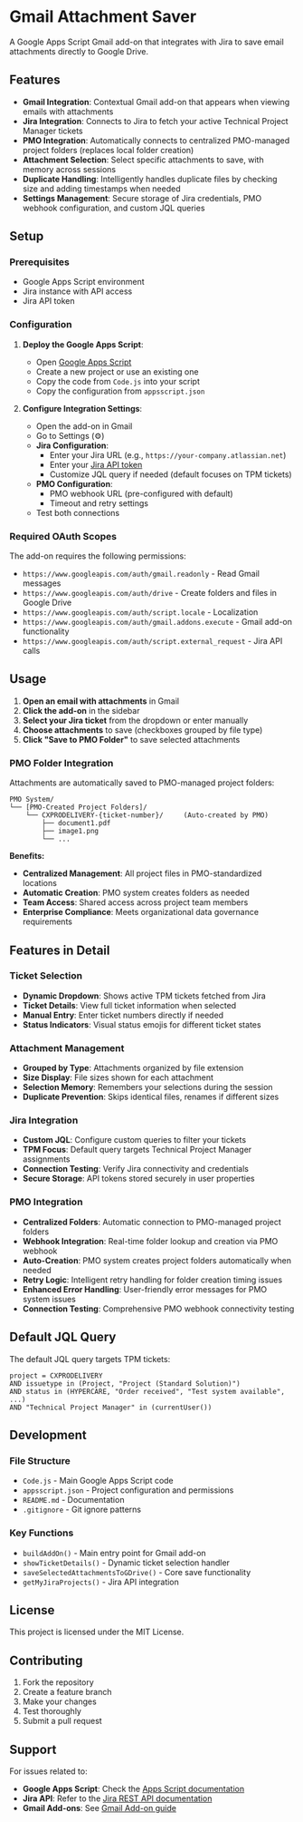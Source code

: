 # Gmail Attachment Saver

A Google Apps Script Gmail add-on that integrates with Jira to save email attachments directly to Google Drive.

## Features

- **Gmail Integration**: Contextual Gmail add-on that appears when viewing emails with attachments
- **Jira Integration**: Connects to Jira to fetch your active Technical Project Manager tickets
- **PMO Integration**: Automatically connects to centralized PMO-managed project folders (replaces local folder creation)
- **Attachment Selection**: Select specific attachments to save, with memory across sessions
- **Duplicate Handling**: Intelligently handles duplicate files by checking size and adding timestamps when needed
- **Settings Management**: Secure storage of Jira credentials, PMO webhook configuration, and custom JQL queries

## Setup

### Prerequisites
- Google Apps Script environment
- Jira instance with API access
- Jira API token

### Configuration

1. **Deploy the Google Apps Script**:
   - Open [Google Apps Script](https://script.google.com/)
   - Create a new project or use an existing one
   - Copy the code from `Code.js` into your script
   - Copy the configuration from `appsscript.json`

2. **Configure Integration Settings**:
   - Open the add-on in Gmail
   - Go to Settings (⚙️)
   - **Jira Configuration**:
     - Enter your Jira URL (e.g., `https://your-company.atlassian.net`)
     - Enter your [Jira API token](https://support.atlassian.com/atlassian-account/docs/manage-api-tokens-for-your-atlassian-account/)
     - Customize JQL query if needed (default focuses on TPM tickets)
   - **PMO Configuration**:
     - PMO webhook URL (pre-configured with default)
     - Timeout and retry settings
   - Test both connections

### Required OAuth Scopes

The add-on requires the following permissions:
- `https://www.googleapis.com/auth/gmail.readonly` - Read Gmail messages
- `https://www.googleapis.com/auth/drive` - Create folders and files in Google Drive
- `https://www.googleapis.com/auth/script.locale` - Localization
- `https://www.googleapis.com/auth/gmail.addons.execute` - Gmail add-on functionality
- `https://www.googleapis.com/auth/script.external_request` - Jira API calls

## Usage

1. **Open an email with attachments** in Gmail
2. **Click the add-on** in the sidebar
3. **Select your Jira ticket** from the dropdown or enter manually
4. **Choose attachments** to save (checkboxes grouped by file type)
5. **Click "Save to PMO Folder"** to save selected attachments

### PMO Folder Integration

Attachments are automatically saved to PMO-managed project folders:
```
PMO System/
└── [PMO-Created Project Folders]/
    └── CXPRODELIVERY-{ticket-number}/     (Auto-created by PMO)
        ├── document1.pdf
        ├── image1.png
        └── ...
```

**Benefits:**
- **Centralized Management**: All project files in PMO-standardized locations
- **Automatic Creation**: PMO system creates folders as needed
- **Team Access**: Shared access across project team members
- **Enterprise Compliance**: Meets organizational data governance requirements

## Features in Detail

### Ticket Selection
- **Dynamic Dropdown**: Shows active TPM tickets fetched from Jira
- **Ticket Details**: View full ticket information when selected
- **Manual Entry**: Enter ticket numbers directly if needed
- **Status Indicators**: Visual status emojis for different ticket states

### Attachment Management
- **Grouped by Type**: Attachments organized by file extension
- **Size Display**: File sizes shown for each attachment
- **Selection Memory**: Remembers your selections during the session
- **Duplicate Prevention**: Skips identical files, renames if different sizes

### Jira Integration
- **Custom JQL**: Configure custom queries to filter your tickets
- **TPM Focus**: Default query targets Technical Project Manager assignments
- **Connection Testing**: Verify Jira connectivity and credentials
- **Secure Storage**: API tokens stored securely in user properties

### PMO Integration
- **Centralized Folders**: Automatic connection to PMO-managed project folders
- **Webhook Integration**: Real-time folder lookup and creation via PMO webhook
- **Auto-Creation**: PMO system creates project folders automatically when needed
- **Retry Logic**: Intelligent retry handling for folder creation timing issues
- **Enhanced Error Handling**: User-friendly error messages for PMO system issues
- **Connection Testing**: Comprehensive PMO webhook connectivity testing

## Default JQL Query

The default JQL query targets TPM tickets:
```jql
project = CXPRODELIVERY 
AND issuetype in (Project, "Project (Standard Solution)") 
AND status in (HYPERCARE, "Order received", "Test system available", ...) 
AND "Technical Project Manager" in (currentUser())
```

## Development

### File Structure
- `Code.js` - Main Google Apps Script code
- `appsscript.json` - Project configuration and permissions
- `README.md` - Documentation
- `.gitignore` - Git ignore patterns

### Key Functions
- `buildAddOn()` - Main entry point for Gmail add-on
- `showTicketDetails()` - Dynamic ticket selection handler
- `saveSelectedAttachmentsToGDrive()` - Core save functionality
- `getMyJiraProjects()` - Jira API integration

## License

This project is licensed under the MIT License.

## Contributing

1. Fork the repository
2. Create a feature branch
3. Make your changes
4. Test thoroughly
5. Submit a pull request

## Support

For issues related to:
- **Google Apps Script**: Check the [Apps Script documentation](https://developers.google.com/apps-script)
- **Jira API**: Refer to the [Jira REST API documentation](https://developer.atlassian.com/cloud/jira/platform/rest/v2/)
- **Gmail Add-ons**: See [Gmail Add-on guide](https://developers.google.com/gmail/add-ons)
